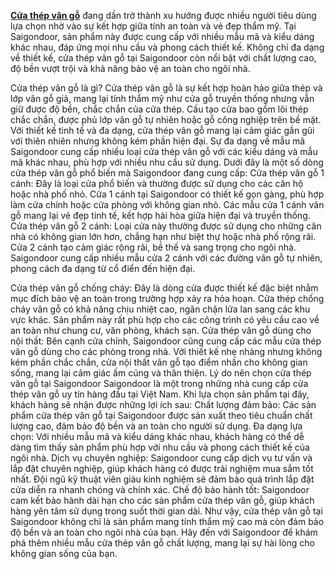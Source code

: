 [**Cửa thép vân gỗ**](https://saigondoor.vn/sp/cua-chong-chay/cua-thep-van-go/) đang dần trở thành xu hướng được nhiều người tiêu dùng lựa chọn nhờ vào sự kết hợp giữa tính an toàn và vẻ đẹp thẩm mỹ. Tại Saigondoor, sản phẩm này được cung cấp với nhiều mẫu mã và kiểu dáng khác nhau, đáp ứng mọi nhu cầu và phong cách thiết kế. Không chỉ đa dạng về thiết kế, cửa thép vân gỗ tại Saigondoor còn nổi bật với chất lượng cao, độ bền vượt trội và khả năng bảo vệ an toàn cho ngôi nhà.

Cửa thép vân gỗ là gì?
Cửa thép vân gỗ là sự kết hợp hoàn hảo giữa thép và lớp vân gỗ giả, mang lại tính thẩm mỹ như cửa gỗ truyền thống nhưng vẫn giữ được độ bền, chắc chắn của cửa thép. Cấu tạo cửa bao gồm lõi thép chắc chắn, được phủ lớp vân gỗ tự nhiên hoặc gỗ công nghiệp trên bề mặt. Với thiết kế tinh tế và đa dạng, cửa thép vân gỗ mang lại cảm giác gần gũi với thiên nhiên nhưng không kém phần hiện đại.
Sự đa dạng về mẫu mã
Saigondoor cung cấp nhiều loại cửa thép vân gỗ với các kiểu dáng và mẫu mã khác nhau, phù hợp với nhiều nhu cầu sử dụng. Dưới đây là một số dòng cửa thép vân gỗ phổ biến mà Saigondoor đang cung cấp:
Cửa thép vân gỗ 1 cánh: Đây là loại cửa phổ biến và thường được sử dụng cho các căn hộ hoặc nhà phố nhỏ. Cửa 1 cánh tại Saigondoor có thiết kế gọn gàng, phù hợp làm cửa chính hoặc cửa phòng với không gian nhỏ. Các mẫu cửa 1 cánh vân gỗ mang lại vẻ đẹp tinh tế, kết hợp hài hòa giữa hiện đại và truyền thống.
Cửa thép vân gỗ 2 cánh: Loại cửa này thường được sử dụng cho những căn nhà có không gian lớn hơn, chẳng hạn như biệt thự hoặc nhà phố rộng rãi. Cửa 2 cánh tạo cảm giác rộng rãi, bề thế và sang trọng cho ngôi nhà. Saigondoor cung cấp nhiều mẫu cửa 2 cánh với các đường vân gỗ tự nhiên, phong cách đa dạng từ cổ điển đến hiện đại.

Cửa thép vân gỗ chống cháy: Đây là dòng cửa được thiết kế đặc biệt nhằm mục đích bảo vệ an toàn trong trường hợp xảy ra hỏa hoạn. Cửa thép chống cháy vân gỗ có khả năng chịu nhiệt cao, ngăn chặn lửa lan sang các khu vực khác. Sản phẩm này rất phù hợp cho các công trình có yêu cầu cao về an toàn như chung cư, văn phòng, khách sạn.
Cửa thép vân gỗ dùng cho nội thất: Bên cạnh cửa chính, Saigondoor cũng cung cấp các mẫu cửa thép vân gỗ dùng cho các phòng trong nhà. Với thiết kế nhẹ nhàng nhưng không kém phần chắc chắn, cửa nội thất vân gỗ tạo điểm nhấn cho không gian sống, mang lại cảm giác ấm cúng và thân thiện.
Lý do nên chọn cửa thép vân gỗ tại Saigondoor
Saigondoor là một trong những nhà cung cấp cửa thép vân gỗ uy tín hàng đầu tại Việt Nam. Khi lựa chọn sản phẩm tại đây, khách hàng sẽ nhận được những lợi ích sau:
Chất lượng đảm bảo: Các sản phẩm cửa thép vân gỗ tại Saigondoor được sản xuất theo tiêu chuẩn chất lượng cao, đảm bảo độ bền và an toàn cho người sử dụng.
Đa dạng lựa chọn: Với nhiều mẫu mã và kiểu dáng khác nhau, khách hàng có thể dễ dàng tìm thấy sản phẩm phù hợp với nhu cầu và phong cách thiết kế của ngôi nhà.
Dịch vụ chuyên nghiệp: Saigondoor cung cấp dịch vụ tư vấn và lắp đặt chuyên nghiệp, giúp khách hàng có được trải nghiệm mua sắm tốt nhất. Đội ngũ kỹ thuật viên giàu kinh nghiệm sẽ đảm bảo quá trình lắp đặt cửa diễn ra nhanh chóng và chính xác.
Chế độ bảo hành tốt: Saigondoor cam kết bảo hành dài hạn cho các sản phẩm cửa thép vân gỗ, giúp khách hàng yên tâm sử dụng trong suốt thời gian dài.
Như vậy, cửa thép vân gỗ tại Saigondoor không chỉ là sản phẩm mang tính thẩm mỹ cao mà còn đảm bảo độ bền và an toàn cho ngôi nhà của bạn. Hãy đến với Saigondoor để khám phá thêm nhiều mẫu cửa thép vân gỗ chất lượng, mang lại sự hài lòng cho không gian sống của bạn.



